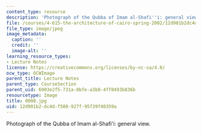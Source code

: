 ```yaml
---
content_type: resource
description: 'Photograph of the Qubba of Imam al-Shafi''i: general view.'
file: /courses/4-615-the-architecture-of-cairo-spring-2002/12d901b2dc4df508927f95f39f40359a_0008.jpg
file_type: image/jpeg
image_metadata:
  caption: ''
  credit: ''
  image-alt: ''
learning_resource_types:
- Lecture Notes
license: https://creativecommons.org/licenses/by-nc-sa/4.0/
ocw_type: OCWImage
parent_title: Lecture Notes
parent_type: CourseSection
parent_uid: 6903e2f5-731a-0bfe-a3b8-4ff0493b836b
resourcetype: Image
title: 0008.jpg
uid: 12d901b2-dc4d-f508-927f-95f39f40359a
---
```

Photograph of the Qubba of Imam al-Shafi'i: general view.